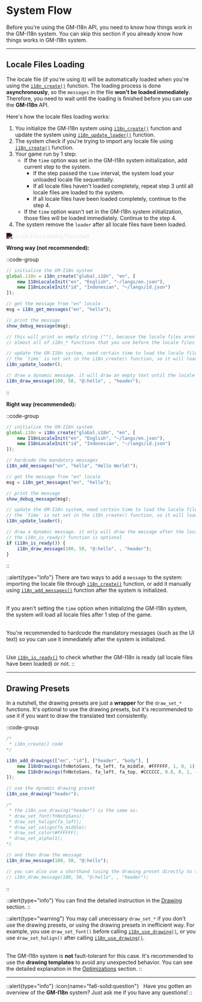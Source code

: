 # System Flow

Before you're using the GM-I18n API, you need to know how things work in the GM-I18n system. You can skip this section if you already know how things works in GM-I18n system.

---

## Locale Files Loading

The locale file (if you're using it) will be automatically loaded when you're using the [`i18n_create()`](/v0/api-reference/functions/i18n-create) function. The loading process is done **asynchronously**, so the `messages` in the file **won't be loaded immediately**. Therefore, you need to wait until the loading is finished before you can use the **GM-I18n** API. 

Here's how the locale files loading works:

1. You initialize the GM-I18n system using [`i18n_create()`](/v0/api-reference/functions/i18n-create) function and update the system using [`i18n_update_loader()`](/v0/api-reference/functions/i18n-update-loader) function.
2. The system check if you're trying to import any locale file using [`i18n_create()`](/v0/api-reference/functions/i18n-create) function.
3. Your game run by 1 step:
    - If the `time` option was set in the GM-I18n system initialization, add current step to the system. 
        - If the step passed the `time` interval, the system load your unloaded locale file sequentially.
        - If all locale files haven't loaded completely, repeat step 3 until all locale files are loaded to the system.
        - If all locale files have been loaded completely, continue to the step 4.
    - If the `time` option wasn't set in the GM-I18n system initialization, those files will be loaded immediately. Continue to the step 4.
4. The system remove the `loader` after all locale files have been loaded.

<img src="/img/concept-2.webp" alt="Locale Files Loading Flowchart" loading="lazy" class="max-w-100 h-auto" style="filter: invert(100%);" />

**Wrong way (not recommended):**

::code-group
```js [Create Event]
// initialize the GM-I18n system
global.i18n = i18n_create("global.i18n", "en", [
    new I18nLocaleInit("en", "English", "~/langs/en.json"),
    new I18nLocaleInit("id", "Indonesian", "~/langs/id.json")
]);

// get the message from "en" locale
msg = i18n_get_messages("en", "hello");

// print the message
show_debug_message(msg);    

// this will print an empty string (""), because the locale files aren't loaded immediately after the system is initialized. it will load the locale files after 1 step of the game.
// almost all of i18n_* functions that you use before the locale files are loaded won't work properly, whether it's on the objI18n object or other object.
```

```js [Step Event]
// update the GM-I18n system, need certain time to load the locale files
// the `time` is not set in the i18n_create() function, so it will load the locale files immediately after 1 step of this object
i18n_update_loader();
```

```js [Draw Event]
// draw a dynamic message. it will draw an empty text until the locale files are loaded (that contain the "hello" key message)
i18n_draw_message(100, 50, "@:hello", , "header");
```
::

**Right way (recommended):**

::code-group
```js [Create Event]
// initialize the GM-I18n system
global.i18n = i18n_create("global.i18n", "en", [
    new I18nLocaleInit("en", "English", "~/langs/en.json"),
    new I18nLocaleInit("id", "Indonesian", "~/langs/id.json")
]);

// hardcode the mandatory messages
i18n_add_messages("en", "hello", "Hello World!");

// get the message from "en" locale
msg = i18n_get_messages("en", "hello");

// print the message
show_debug_message(msg);   
```

```js [Step Event]
// update the GM-I18n system, need certain time to load the locale files
// the `time` is not set in the i18n_create() function, so it will load the locale files immediately after 1 step of this object
i18n_update_loader(); 
```

```js [Draw Event]
// draw a dynamic message. it only will draw the message after the locale files are loaded
// the i18n_is_ready() function is optional 
if (i18n_is_ready()) {
    i18n_draw_message(100, 50, "@:hello", , "header");
}
```
::


::alert{type="info"}
There are two ways to add a `message` to the system: importing the locale file through [`i18n_create()`](/v0/api-reference/functions/i18n-create) function, or add it manually using [`i18n_add_messages()`](/v0/api-reference/functions/i18n-add-messages) function after the system is initialized. <br> <br> 

If you aren't setting the `time` option when initializing the GM-I18n system, the system will load all locale files after 1 step of the game. <br> <br>

You're recommended to hardcode the mandatory messages (such as the UI text) so you can use it immediately after the system is initialized. <br> <br>

Use [`i18n_is_ready()`](/v0/api-reference/functions/i18n-is-ready) to check whether the GM-I18n is ready (all locale files have been loaded) or not.
::

---

## Drawing Presets

In a nutshell, the drawing presets are just a **wrapper** for the `draw_set_*` functions. It's optional to use the drawing presets, but it's recommended to use it if you want to draw the translated text consistently.

::code-group
```js [Create Event]
/*
 * i18n_create() code
*/

i18n_add_drawings(["en", "id"], ["header", "body"], [
    new I18nDrawings(fnNotoSans, fa_left, fa_middle, #FFFFFF, 1, 0, 1),             // header
    new I18nDrawings(fnNotoSans, fa_left, fa_top, #CCCCCC, 0.8, 0, 1, -1, 700)      // body
]);
```

```js [Draw Event]
// use the dynamic drawing preset
i18n_use_drawing("header");

/* 
 * the i18n_use_drawing("header") is the same as:
 * draw_set_font(fnNotoSans);
 * draw_set_halign(fa_left);
 * draw_set_valign(fa_middle);
 * draw_set_color(#FFFFFF);
 * draw_set_alpha(1);
*/

// and then draw the message
i18n_draw_message(100, 50, "@:hello");

// you can also use a shorthand (using the drawing preset directly to the i18n_draw_message())
// i18n_draw_message(100, 50, "@:hello", , "header");
```
::

::alert{type="info"}
You can find the detailed instruction in the [Drawing](/v0/usage/drawing) section.
::

::alert{type="warning"}
You may call unecessary `draw_set_*` if you don't use the drawing presets, or using the drawing presets in inefficient way. For example, you use `draw_set_font()` before calling [`i18n_use_drawing()`](/v0/api-reference/functions/i18n-use-drawing), or you use `draw_set_halign()` after calling [`i18n_use_drawing()`](/v0/api-reference/functions/i18n-use-drawing). <br> <br>

The GM-I18n system is **not** fault-tolerant for this case. It's recommended to use the **drawing templates** to avoid any unexpected behavior. You can see the detailed explanation in the [Optimizations](/v0/advanced/optimizations#drawing-templates) section.
::

---

::alert{type="info"}
:icon{name="fa6-solid:question"} &nbsp; Have you gotten an overview of the **GM-I18n** system? Just ask me if you have any questions!
::
